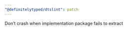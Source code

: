 ```yaml
---
"@definitelytyped/dtslint": patch
---
```


Don’t crash when implementation package fails to extract
